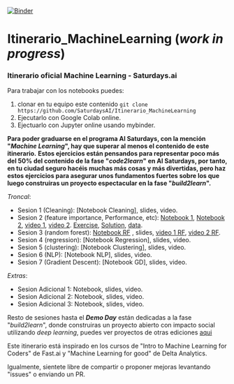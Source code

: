 [![Binder](https://mybinder.org/badge_logo.svg)](https://mybinder.org/v2/gh/SaturdaysAI/Itinerario_MachineLearning/master)

# Itinerario_MachineLearning (_work in progress_)
### Itinerario oficial Machine Learning - Saturdays.ai

Para trabajar con los notebooks puedes:
1) clonar en tu equipo este contenido `git clone https://github.com/SaturdaysAI/Itinerario_MachineLearning`
2) Ejecutarlo con Google Colab online.
3) Ejectuarlo con Jupyter online usando mybinder.

__Para poder graduarse en el programa AI Saturdays, con la mención "_Machine Learning_", hay que superar al menos el contenido de este itinerario.__
__Estos ejercicios están pensandos para representar poco más del 50% del contenido de la fase "_code2learn_" en AI Saturdays, por tanto, en tu ciudad seguro hacéis muchas más cosas y más divertidas, pero haz estos ejercicios para asegurar unos fundamentos fuertes sobre los que luego construiras un proyecto espectacular en la fase "_build2learn_".__

_Troncal_:
- Sesion 1 (Cleaning): [Notebook Cleaning], slides, video.
- Sesion 2 (feature importance, Performance, etc): [Notebook 1](https://github.com/Giffy/fast.ai/blob/master/Machine%20Learning/lesson3_grocery.ipynb), [Notebook 2](https://github.com/Giffy/fast.ai/blob/master/Machine%20Learning/lesson3_randomforest_interpretation.ipynb), [video 1](https://www.youtube.com/watch?v=YSFG_W8JxBo), [video 2](https://www.youtube.com/watch?v=0v93qHDqq_g). [Exercise](https://github.com/margobra8/svm-wheat-seed-classifier/blob/master/SVM%20Wheat%20Classification%20Exercise.ipynb), [Solution](https://github.com/margobra8/svm-wheat-seed-classifier/blob/master/SVM%20Wheat%20Classification%20Solution.ipynb), [data](https://github.com/margobra8/svm-wheat-seed-classifier/tree/master/data).
- Sesion 3 (random forest): [Notebook RF] , slides, [video 1 RF], [video 2 RF].
- Sesion 4 (regression): [Notebook Regression], slides, video.
- Sesion 5 (clustering): [Notebook Clustering], slides, video.
- Sesion 6 (NLP): [Notebook NLP], slides, video.
- Sesion 7 (Gradient Descent): [Notebook GD], slides, video.

_Extras_:
- Sesion Adicional 1: Notebook, slides, video.
- Sesion Adicional 2: Notebook, slides, video.
- Sesion Adicional 3: Notebook, slides, video.

Resto de sesiones hasta el ___Demo Day___ están dedicadas a la fase "_build2learn_", donde construiras un proyecto abierto con impacto social utilizando _deep learning_, puedes ver proyectos de otras ediciones [aqui](http://github.com/saturdaysai/projects)

Este itinerario está inspirado en los cursos de "Intro to Machine Learning for Coders" de Fast.ai y "Machine Learning for good" de Delta Analytics.

Igualmente, sientete libre de compartir o proponer mejoras levantando "issues" o enviando un PR.

[Notebook RF]: <https://github.com/Giffy/fast.ai/blob/master/Machine%20Learning/lesson1_randomforest.ipynb>
[video 1 RF]: <https://www.youtube.com/watch?v=CzdWqFTmn0Y>
[video 2 RF]: <https://www.youtube.com/watch?v=blyXCk4sgEg>
